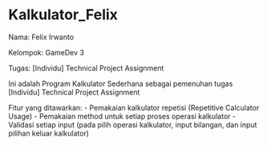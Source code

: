 # Kalkulator_Felix
 <p>Nama: Felix Irwanto</p>
 <p>Kelompok: GameDev 3</p>
 <p>Tugas: [Individu] Technical Project Assignment</p>
 
 <p>Ini adalah Program Kalkulator Sederhana sebagai pemenuhan tugas [Individu] Technical Project Assignment</p>
 Fitur yang ditawarkan:
 - Pemakaian kalkulator repetisi (Repetitive Calculator Usage)
 - Pemakaian method untuk setiap proses operasi kalkulator
 - Validasi setiap input (pada pilih operasi kalkulator, input bilangan, dan input pilihan keluar kalkulator)
